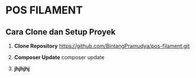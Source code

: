 # POS FILAMENT

## Cara Clone dan Setup Proyek

1. **Clone Repository**
   https://github.com/BintangPramudya/pos-filament.git

2. **Composer Update**
   composer update

3. **jhjhjhj**
   
  
